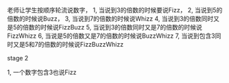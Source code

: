 老师让学生按顺序轮流说数字，
1, 当说到3的倍数的时候要说Fizz，
2, 当说到5的倍数的时候说Buzz，
3, 当说到7的倍数的时候说Whizz
4, 当说到3的倍数同时又是5的倍数的时候说FizzBuzz
5, 当说到3的倍数同时又是7的倍数的时候说FizzWhizz
6, 当说是5的倍数又是7的倍数的时候说BuzzWhizz
7, 当说到包含3同时又是5和7的倍数的时候说FizzBuzzWhizz

stage 2

1, 一个数字包含3也说Fizz
